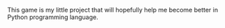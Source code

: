 This game is my little project that will hopefully help me become better in Python programming language.
